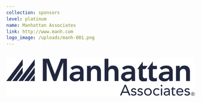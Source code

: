 ```yaml
---
collection: sponsors
level: platinum
name: Manhattan Associates
link: http://www.manh.com
logo_image: /uploads/manh-001.png
---
```



<br>![](/uploads/versions/manh-logo---x----879-175x---.png)
